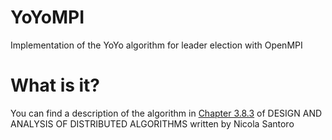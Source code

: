 # YoYoMPI
Implementation of the YoYo algorithm for leader election with OpenMPI

# What is it?

You can find a description of the algorithm in [Chapter 3.8.3](http://www.iaushab.ac.ir/uploads/DESIGN%20AND%20ANALYSIS%20of%20Distributed%20_383.pdf) of DESIGN AND ANALYSIS OF DISTRIBUTED ALGORITHMS written by Nicola Santoro


